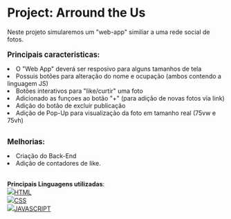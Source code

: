 # Project: Arround the Us

Neste projeto simularemos um "web-app" similiar a uma rede social de fotos.
**<br><br><big>Principais caracteristicas:</big>**
<li>O "Web App" deverá ser resposivo para alguns tamanhos de tela</li>
<li>Possuis botões para alteração do nome e ocupação (ambos contendo a linguagem JS)</li>
<li>Botões interativos para "like/curtir" uma foto</li>
<li>Adicionado as funçoes ao botão "+" (para adição de novas fotos via link)</li>
<li>Adição do botão de excluir publicação</li>
<li>Adição de Pop-Up para visualização da foto em tamanho real (75vw e 75vh)</li>

**<br><big>Melhorias:</big>**
<li>Criação do Back-End</li>
<li>Adição de contadores de like.</li>


**<br>Principais Linguagens utilizadas**:
<br>
<a href="https://logospng.org" target="_blank"><img src="https://logospng.org/download/html-5/logo-html-5-256.png"/>HTML</a>
<br>
<a href="https://logospng.org" target="_blank"><img src="https://logospng.org/download/css-3/logo-css-3-256.png" />CSS</a>
<br>
<a href="https://logospng.org" target="_blank"><img src="https://logospng.org/download/javascript/logo-javascript-256.png" />JAVASCRIPT</a>






